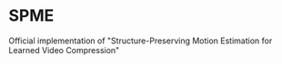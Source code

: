 # SPME
Official implementation of "Structure-Preserving Motion Estimation for Learned Video Compression"
